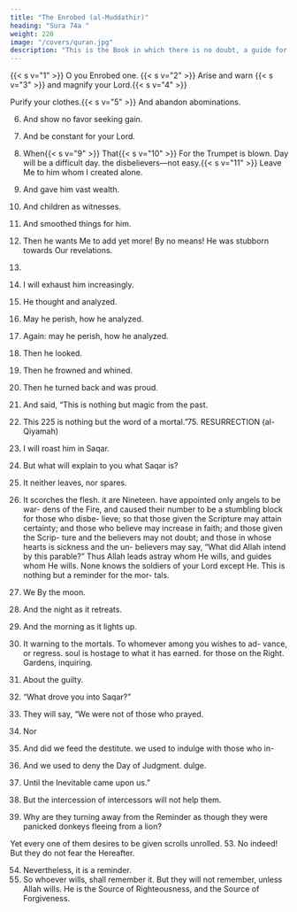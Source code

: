 ```yaml
---
title: "The Enrobed (al-Muddathir)"
heading: "Sura 74a "
weight: 220
image: "/covers/quran.jpg"
description: "This is the Book in which there is no doubt, a guide for the righteous."
---
```




{{< s v="1" >}}  O you Enrobed one. {{< s v="2" >}}  Arise and warn {{< s v="3" >}} and magnify your Lord.{{< s v="4" >}}  

Purify your clothes.{{< s v="5" >}}  And abandon abominations.

6. And show no favor seeking gain.
7. And be constant for your Lord.
8. When{{< s v="9" >}}  That{{< s v="10" >}}  For
the Trumpet is blown.
Day will be a difficult day.
the disbelievers—not easy.{{< s v="11" >}}  Leave
Me to him whom I created alone.
12. And gave him vast wealth.
13. And children as witnesses.
14. And smoothed things for him.
15. Then
he wants Me to add yet more!
By no means! He was stubborn towards
Our revelations.
16.
17. I
will exhaust him increasingly.
18. He
thought and analyzed.
19. May
he perish, how he analyzed.
20. Again:
may he perish, how he analyzed.
21. Then he looked.
22. Then he frowned and whined.
23. Then
he turned back and was proud.
24. And said, “This is nothing but magic from
the past.
25. This
225
is nothing but the word of a mortal.”75. RESURRECTION (al-Qiyamah)
26. I
will roast him in Saqar.
27. But
what will explain to you what Saqar is?
28. It neither leaves, nor spares.
29. It scorches the flesh.
it are Nineteen.
have appointed only angels to be war-
dens of the Fire, and caused their number to
be a stumbling block for those who disbe-
lieve; so that those given the Scripture may
attain certainty; and those who believe may
increase in faith; and those given the Scrip-
ture and the believers may not doubt; and
those in whose hearts is sickness and the un-
believers may say, “What did Allah intend by
this parable?” Thus Allah leads astray whom
He wills, and guides whom He wills. None
knows the soldiers of your Lord except He.
This is nothing but a reminder for the mor-
tals.
31. We
By the moon.
33. And the night as it retreats.
34. And the morning as it lights up.
35. It
warning to the mortals.
To whomever among you wishes to ad-
vance, or regress.
soul is hostage to what it has earned.
for those on the Right.
Gardens, inquiring.
41. About
the guilty.
42. “What
drove you into Saqar?”
43. They will say, “We were not of those who
prayed.
44. Nor
45. And did we feed the destitute.
we used to indulge with those who in-
46. And we used to deny the Day of Judgment.
dulge.
47. Until the Inevitable came upon us.”
48. But the intercession of intercessors will not help them.

49. Why are they turning away from the Reminder as though they were panicked donkeys fleeing from a lion?

Yet every one of them desires to be given scrolls unrolled.
53. No indeed! But they do not fear the Hereafter.

54. Nevertheless, it is a reminder.
55. So whoever wills, shall remember it.
But they will not remember, unless Allah
wills. He is the Source of Righteousness, and
the Source of Forgiveness.
